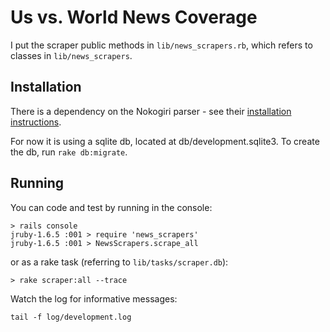 Us vs. World News Coverage
==========================

I put the scraper public methods in `lib/news_scrapers.rb`, which refers to 
classes in `lib/news_scrapers`.

Installation
------------

There is a dependency on the Nokogiri parser - see their [installation instructions](http://nokogiri.org/tutorials/installing_nokogiri.html).

For now it is using a sqlite db, located at db/development.sqlite3.  To create the db, run `rake db:migrate`.

Running
-------

You can code and test by running in the console:

```
> rails console
jruby-1.6.5 :001 > require 'news_scrapers'
jruby-1.6.5 :001 > NewsScrapers.scrape_all
```

or as a rake task (referring to `lib/tasks/scraper.db`):

```
> rake scraper:all --trace
```

Watch the log for informative messages:
```
tail -f log/development.log 
```